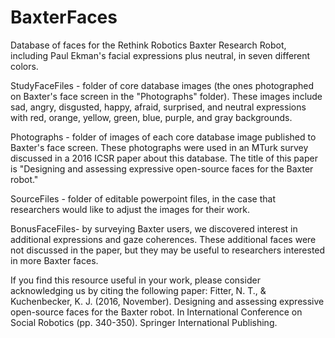 # BaxterFaces

Database of faces for the Rethink Robotics Baxter Research Robot, including Paul Ekman's facial expressions plus neutral, in seven different colors.

StudyFaceFiles - folder of core database images (the ones photographed on Baxter's face screen in the "Photographs" folder).
These images include sad, angry, disgusted, happy, afraid, surprised, and neutral expressions with red, orange, yellow, green, blue, purple, and gray backgrounds.

Photographs - folder of images of each core database image published to Baxter's face screen. 
These photographs were used in an MTurk survey discussed in a 2016 ICSR paper about this database. The title of this paper is "Designing and assessing expressive open-source faces for the Baxter robot."

SourceFiles - folder of editable powerpoint files, in the case that researchers would like to adjust the images for their work.

BonusFaceFiles- by surveying Baxter users, we discovered interest in additional expressions and gaze coherences. These additional faces were not discussed in the paper, but they may be useful to researchers interested in more Baxter faces.

If you find this resource useful in your work, please consider acknowledging us by citing the following paper:
Fitter, N. T., & Kuchenbecker, K. J. (2016, November). Designing and assessing expressive open-source faces for the Baxter robot. In International Conference on Social Robotics (pp. 340-350). Springer International Publishing.
